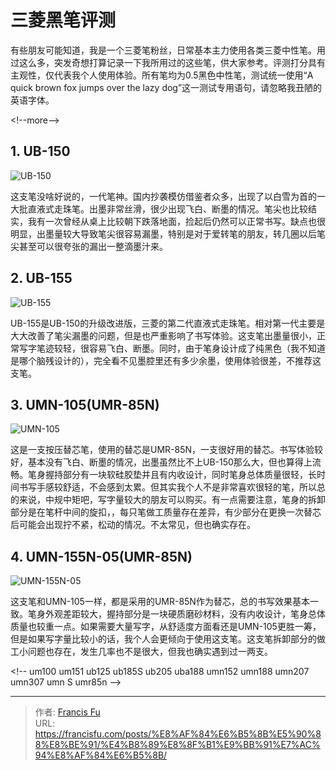 # 三菱黑笔评测


有些朋友可能知道，我是一个三菱笔粉丝，日常基本主力使用各类三菱中性笔。用过这么多，突发奇想打算记录一下我所用过的这些笔，供大家参考。评测打分具有主观性，仅代表我个人使用体验。所有笔均为0.5黑色中性笔，测试统一使用“A quick brown fox jumps over the lazy dog”这一测试专用语句，请忽略我丑陋的英语字体。

&lt;!--more--&gt;

## 1. UB-150

![UB-150](/images/评测合辑/三菱黑笔评测/UB-150.jpg)

这支笔没啥好说的，一代笔神。国内抄袭模仿借鉴者众多，出现了以白雪为首的一大批直液式走珠笔。出墨非常丝滑，很少出现飞白、断墨的情况。笔尖也比较结实，我有一次曾经从桌上比较朝下跌落地面，捡起后仍然可以正常书写。缺点也很明显，出墨量较大导致笔尖很容易漏墨，特别是对于爱转笔的朋友，转几圈以后笔尖甚至可以很夸张的漏出一整滴墨汁来。

## 2. UB-155

![UB-155](/images/评测合辑/三菱黑笔评测/UB-155.jpg)

UB-155是UB-150的升级改进版，三菱的第二代直液式走珠笔。相对第一代主要是大大改善了笔尖漏墨的问题，但是也严重影响了书写体验。这支笔出墨量很小，正常写字笔迹较轻，很容易飞白、断墨。同时，由于笔身设计成了纯黑色（我不知道是哪个脑残设计的），完全看不见墨腔里还有多少余墨，使用体验很差，不推荐这支笔。

## 3. UMN-105(UMR-85N)

![UMN-105](/images/评测合辑/三菱黑笔评测/UMN-105.jpg)

这是一支按压替芯笔，使用的替芯是UMR-85N，一支很好用的替芯。书写体验较好，基本没有飞白、断墨的情况，出墨虽然比不上UB-150那么大，但也算得上流畅。笔身握持部分有一块软硅胶垫并且有内收设计，同时笔身总体质量很轻，长时间书写手感较舒适，不会感到太累。但其实我个人不是非常喜欢很轻的笔，所以总的来说，中规中矩吧，写字量较大的朋友可以购买。有一点需要注意，笔身的拆卸部分是在笔杆中间的旋扣，，每只笔做工质量存在差异，有少部分在更换一次替芯后可能会出现拧不紧，松动的情况。不太常见，但也确实存在。

## 4. UMN-155N-05(UMR-85N)

![UMN-155N-05](/images/评测合辑/三菱黑笔评测/UMN-155N-05.jpg)

这支笔和UMN-105一样，都是采用的UMR-85N作为替芯，总的书写效果基本一致。笔身外观差距较大，握持部分是一块硬质磨砂材料，没有内收设计，笔身总体质量也较重一点。如果需要大量写字，从舒适度方面看还是UMN-105更胜一筹，但是如果写字量比较小的话，我个人会更倾向于使用这支笔。这支笔拆卸部分的做工小问题也存在，发生几率也不是很大，但我也确实遇到过一两支。


&lt;!--
um100
um151
ub125
ub185S
ub205
uba188
umn152
umn188
umn207
umn307
umn S
umr85n
--&gt;

---

> 作者: [Francis Fu](https://francisfu.com/)  
> URL: https://francisfu.com/posts/%E8%AF%84%E6%B5%8B%E5%90%88%E8%BE%91/%E4%B8%89%E8%8F%B1%E9%BB%91%E7%AC%94%E8%AF%84%E6%B5%8B/  

